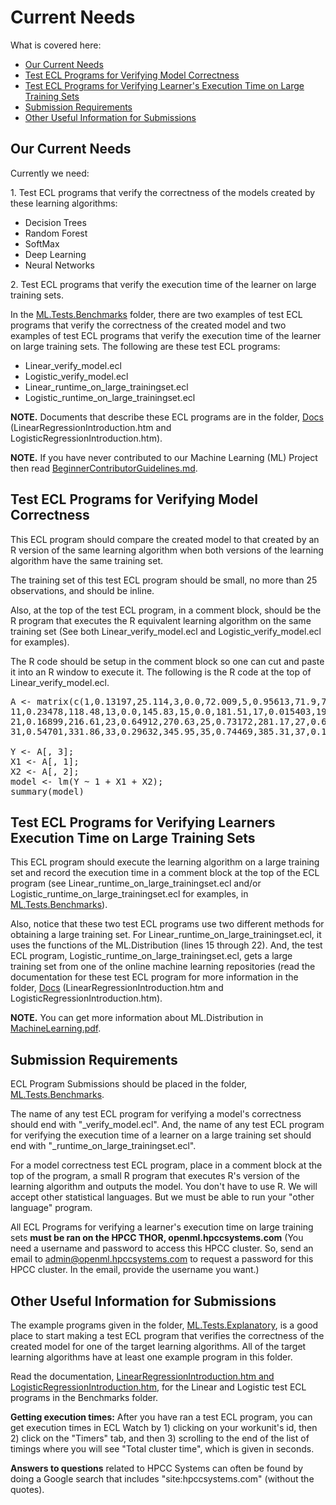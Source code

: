 Current Needs
=============

What is covered here:

- [Our Current Needs](#our-current-needs)
- [Test ECL Programs for Verifying Model Correctness](#test-ecl-programs-for-verifying-model-correctness)
- [Test ECL Programs for Verifying Learner's Execution Time on Large Training Sets](#test-ecl-programs-for-verifying-learners-execution-time-on-large-training-sets)
- [Submission Requirements](#submission-requirements)
- [Other Useful Information for Submissions](#other-useful-information-for-submissions)

## Our Current Needs

Currently we need:

1\. Test ECL programs that verify the correctness of the models created by these learning algorithms:

 - Decision Trees
 - Random Forest
 - SoftMax
 - Deep Learning
 - Neural Networks

2\. Test ECL programs that verify the execution time of the learner on large training sets.

In the [ML.Tests.Benchmarks](https://github.com/hpcc-systems/ecl-ml/tree/master/ML/Tests/Benchmarks) folder, there are two examples of test ECL programs that verify the correctness of the created model and two examples of test ECL programs that verify the execution time of the learner on large training sets. The following are these test ECL programs:

- Linear\_verify_model.ecl
- Logistic\_verify_model.ecl
- Linear\_runtime\_on\_large\_trainingset.ecl
- Logistic\_runtime\_on\_large\_trainingset.ecl

**NOTE.** Documents that describe these ECL programs are in the folder, [Docs](https://github.com/hpcc-systems/ecl-ml/docs) (LinearRegressionIntroduction.htm and LogisticRegressionIntroduction.htm).

**NOTE.** If you have never contributed to our Machine Learning (ML) Project  then read [BeginnerContributorGuidelines.md](https://github.com/hpcc-systems/ecl-ml/CONTRIBUTING/BeginnerContributorGuidelines.md).

## Test ECL Programs for Verifying Model Correctness

This ECL program should compare the created model to that created by an R version of the same learning algorithm when both versions of the learning algorithm have the same training set.

The training set of this test ECL program should be small, no more than 25 observations, and should be inline.

Also, at the top of the test ECL program, in a comment block, should be the R program that executes the R equivalent learning algorithm on the same training set (See both Linear\_verify\_model.ecl and Logistic\_verify\_model.ecl for examples). 

The R code should be setup in the comment block so one can cut and paste it into an R window to execute it. The following is the R code at the top of Linear\_verify\_model.ecl.

<pre>
A <- matrix(c(1,0.13197,25.114,3,0.0,72.009,5,0.95613,71.9,7,0.57521,97.91,9,0.0,102.2,
11,0.23478,118.48,13,0.0,145.83,15,0.0,181.51,17,0.015403,197.38,19,0.0,214.03,
21,0.16899,216.61,23,0.64912,270.63,25,0.73172,281.17,27,0.64775,295.11,29,0.45092,314.04,
31,0.54701,331.86,33,0.29632,345.95,35,0.74469,385.31,37,0.18896,390.91,39,0.6868,423.49), nrow = 20, ncol = 3, byrow=TRUE);

Y <- A[, 3];
X1 <- A[, 1];
X2 <- A[, 2];
model <- lm(Y ~ 1 + X1 + X2);
summary(model)
</pre>

## Test ECL Programs for Verifying Learners Execution Time on Large Training Sets

This ECL program should execute the learning algorithm on a large training set and record the execution time in a comment block at the top of the ECL program (see Linear\_runtime\_on\_large\_trainingset.ecl and/or Logistic\_runtime\_on\_large\_trainingset.ecl for examples, in [ML.Tests.Benchmarks](https://github.com/hpcc-systems/ecl-ml/tree/master/ML/Tests/Benchmarks)).

Also, notice that these two test ECL programs use two different methods for obtaining a large training set. For Linear\_runtime\_on\_large\_trainingset.ecl, it uses the functions of the ML.Distribution (lines 15 through 22). And, the test ECL program, Logistic\_runtime\_on\_large\_trainingset.ecl, gets a large training set from one of the online machine learning repositories (read the documentation for these test ECL program for more information in the folder, [Docs](https://github.com/hpcc-systems/ecl-ml/docs) (LinearRegressionIntroduction.htm and LogisticRegressionIntroduction.htm).

**NOTE.** You can get more information about ML.Distribution in [MachineLearning.pdf](https://github.com/hpcc-systems/ecl-ml/docs/MachineLearning.pdf).

## Submission Requirements

ECL Program Submissions should be placed in the folder, [ML.Tests.Benchmarks](https://github.com/hpcc-systems/ecl-ml/tree/master/ML/Tests/Benchmarks). 

The name of any test ECL program for verifying a model's correctness should end with "\_verify\_model.ecl". And, the name of any test ECL program for verifying the execution time of a learner on a large training set should end with "\_runtime\_on\_large\_trainingset.ecl".

For a model correctness test ECL program, place in a comment block at the top of the program, a small R program that executes R's version of the learning algorithm and outputs the model. You don't have to use R. We will accept other statistical languages. But we must be able to run your "other language" program.

All ECL Programs for verifying a learner's execution time on large training sets **must be ran on the HPCC THOR, openml.hpccsystems.com** (You need a username and password to access this HPCC cluster. So, send an email to admin@openml.hpccsystems.com to request a password for this HPCC cluster. In the email, provide the username you want.) 

## Other Useful Information for Submissions

The example programs given in the folder, [ML.Tests.Explanatory](https://github.com/hpcc-systems/ecl-ml/tree/master/ML/Tests/Explanatory), is a good place to start making a test ECL program that verifies the correctness of the created model for one of the target learning algorithms. All of the target learning algorithms have at least one example program in this folder.

Read the documentation, [LinearRegressionIntroduction.htm and LogisticRegressionIntroduction.htm](https://github.com/hpcc-systems/ecl-ml/tree/master/docs), for the Linear and Logistic test ECL programs in the Benchmarks folder.

**Getting execution times:** After you have ran a test ECL program, you can get execution times in ECL Watch by 1) clicking on your workunit's id,  then 2) click on the "Timers" tab, and then 3) scrolling to the end of the list of timings where you will see "Total cluster time", which is given in seconds.

**Answers to questions** related to HPCC Systems can often be found by doing a Google search that includes "site:hpccsystems.com" (without the quotes).

 
